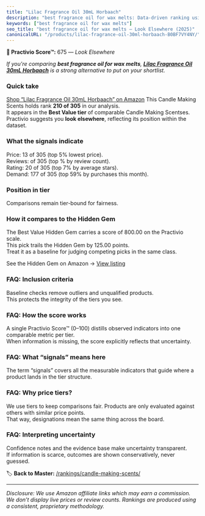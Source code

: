 ```yaml
---
title: "Lilac Fragrance Oil 30mL Horbaach"
description: "best fragrance oil for wax melts: Data-driven ranking using the Practivio Score™. Positioned by quality, value, demand, findability, momentum."
keywords: ["best fragrance oil for wax melts"]
seo_title: "best fragrance oil for wax melts — Look Elsewhere (2025)"
canonicalURL: "/products/lilac-fragrance-oil-30ml-horbaach-B0BF7VY4NY/"
---
```


**🚫 Practivio Score™:** 675 — _Look Elsewhere_


*If you're comparing **best fragrance oil for wax melts**, **[Lilac Fragrance Oil 30mL Horbaach](https://www.amazon.com/dp/B0BF7VY4NY?tag=practivio-20)** is a strong alternative to put on your shortlist.*
### Quick take
[Shop “Lilac Fragrance Oil 30mL Horbaach” on Amazon](https://www.amazon.com/dp/B0BF7VY4NY?tag=practivio-20)
This Candle Making Scents holds rank **210 of 305** in our analysis.  
It appears in the **Best Value tier** of comparable Candle Making Scentses.  
Practivio suggests you **look elsewhere**, reflecting its position within the dataset.

### What the signals indicate
Price: 13 of 305 (top 5% lowest price).  
Reviews:  of 305 (top % by review count).  
Rating: 20 of 305 (top 7% by average stars).  
Demand: 177 of 305 (top 59% by purchases this month).

### Position in tier
Comparisons remain tier-bound for fairness.

### How it compares to the Hidden Gem
The Best Value Hidden Gem carries a score of 800.00 on the Practivio scale.  
This pick trails the Hidden Gem by 125.00 points.  
Treat it as a baseline for judging competing picks in the same class.  

See the Hidden Gem on Amazon → [View listing](https://www.amazon.com/dp/B0F18RY1FR?tag=practivio-20)

### FAQ: Inclusion criteria
Baseline checks remove outliers and unqualified products.  
This protects the integrity of the tiers you see.

### FAQ: How the score works
A single Practivio Score™ (0–100) distills observed indicators into one comparable metric per tier.  
When information is missing, the score explicitly reflects that uncertainty.

### FAQ: What “signals” means here
The term “signals” covers all the measurable indicators that guide where a product lands in the tier structure.

### FAQ: Why price tiers?
We use tiers to keep comparisons fair. Products are only evaluated against others with similar price points.  
That way, designations mean the same thing across the board.

### FAQ: Interpreting uncertainty
Confidence notes and the evidence base make uncertainty transparent.  
If information is scarce, outcomes are shown conservatively, never guessed.


🏷️ **Back to Master:** [/rankings/candle-making-scents/](/rankings/candle-making-scents/)

---
_Disclosure: We use Amazon affiliate links which may earn a commission. We don’t display live prices or review counts. Rankings are produced using a consistent, proprietary methodology._
